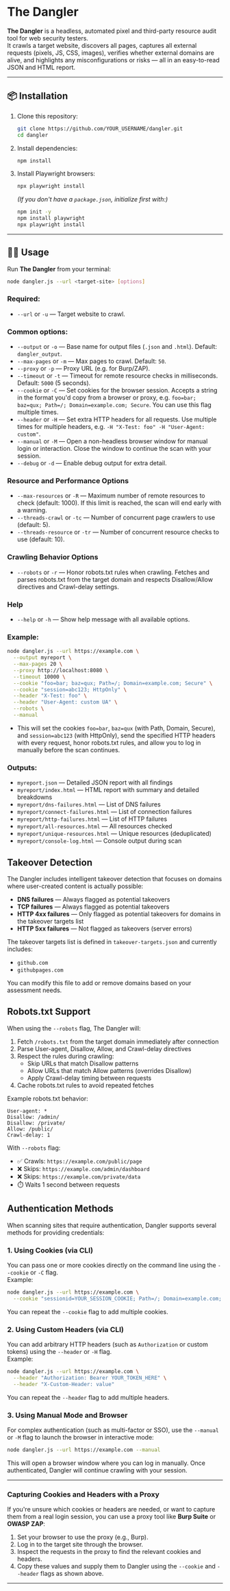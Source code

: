 # The Dangler

**The Dangler** is a headless, automated pixel and third-party resource audit tool for web security testers.  
It crawls a target website, discovers all pages, captures all external requests (pixels, JS, CSS, images), verifies whether external domains are alive, and highlights any misconfigurations or risks — all in an easy-to-read JSON and HTML report.

---

## 📦 Installation

1. Clone this repository:
   ```bash
   git clone https://github.com/YOUR_USERNAME/dangler.git
   cd dangler
   ```

2. Install dependencies:
   ```bash
   npm install
   ```

3. Install Playwright browsers:
   ```bash
   npx playwright install
   ```

   *(If you don't have a `package.json`, initialize first with:)*  
   ```bash
   npm init -y
   npm install playwright
   npx playwright install
   ```

---

## 🏃‍♂️ Usage

Run **The Dangler** from your terminal:

```bash
node dangler.js --url <target-site> [options]
```

### Required:
- `--url` or `-u` — Target website to crawl.

### Common options:
- `--output` or `-o` — Base name for output files (`.json` and `.html`). Default: `dangler_output`.
- `--max-pages` or `-m` — Max pages to crawl. Default: `50`.
- `--proxy` or `-p` — Proxy URL (e.g. for Burp/ZAP).
- `--timeout` or `-t` — Timeout for remote resource checks in milliseconds. Default: `5000` (5 seconds).
- `--cookie` or `-C` — Set cookies for the browser session. Accepts a string in the format you'd copy from a browser or proxy, e.g. `foo=bar; baz=qux; Path=/; Domain=example.com; Secure`. You can use this flag multiple times.
- `--header` or `-H` — Set extra HTTP headers for all requests. Use multiple times for multiple headers, e.g. `-H "X-Test: foo" -H "User-Agent: custom"`.
- `--manual` or `-M` — Open a non-headless browser window for manual login or interaction. Close the window to continue the scan with your session.
- `--debug` or `-d` — Enable debug output for extra detail.

### Resource and Performance Options

- `--max-resources` or `-R` — Maximum number of remote resources to check (default: 1000). If this limit is reached, the scan will end early with a warning.
- `--threads-crawl` or `-tc` — Number of concurrent page crawlers to use (default: 5).
- `--threads-resource` or `-tr` — Number of concurrent resource checks to use (default: 10).

### Crawling Behavior Options

- `--robots` or `-r` — Honor robots.txt rules when crawling. Fetches and parses robots.txt from the target domain and respects Disallow/Allow directives and Crawl-delay settings.

### Help

- `--help` or `-h` — Show help message with all available options.

### Example:
```bash
node dangler.js --url https://example.com \
  --output myreport \
  --max-pages 20 \
  --proxy http://localhost:8080 \
  --timeout 10000 \
  --cookie "foo=bar; baz=qux; Path=/; Domain=example.com; Secure" \
  --cookie "session=abc123; HttpOnly" \
  --header "X-Test: foo" \
  --header "User-Agent: custom UA" \
  --robots \
  --manual
```

- This will set the cookies `foo=bar`, `baz=qux` (with Path, Domain, Secure), and `session=abc123` (with HttpOnly), send the specified HTTP headers with every request, honor robots.txt rules, and allow you to log in manually before the scan continues.

### Outputs:
- `myreport.json` — Detailed JSON report with all findings
- `myreport/index.html` — HTML report with summary and detailed breakdowns
- `myreport/dns-failures.html` — List of DNS failures
- `myreport/connect-failures.html` — List of connection failures  
- `myreport/http-failures.html` — List of HTTP failures
- `myreport/all-resources.html` — All resources checked
- `myreport/unique-resources.html` — Unique resources (deduplicated)
- `myreport/console-log.html` — Console output during scan

## Takeover Detection

The Dangler includes intelligent takeover detection that focuses on domains where user-created content is actually possible:

- **DNS failures** — Always flagged as potential takeovers
- **TCP failures** — Always flagged as potential takeovers
- **HTTP 4xx failures** — Only flagged as potential takeovers for domains in the takeover targets list
- **HTTP 5xx failures** — Not flagged as takeovers (server errors)

The takeover targets list is defined in `takeover-targets.json` and currently includes:
- `github.com`
- `githubpages.com`

You can modify this file to add or remove domains based on your assessment needs.

## Robots.txt Support

When using the `--robots` flag, The Dangler will:

1. Fetch `/robots.txt` from the target domain immediately after connection
2. Parse User-agent, Disallow, Allow, and Crawl-delay directives
3. Respect the rules during crawling:
   - Skip URLs that match Disallow patterns
   - Allow URLs that match Allow patterns (overrides Disallow)
   - Apply Crawl-delay timing between requests
4. Cache robots.txt rules to avoid repeated fetches

Example robots.txt behavior:
```
User-agent: *
Disallow: /admin/
Disallow: /private/
Allow: /public/
Crawl-delay: 1
```

With `--robots` flag:
- ✅ Crawls: `https://example.com/public/page`
- ❌ Skips: `https://example.com/admin/dashboard`
- ❌ Skips: `https://example.com/private/data`
- ⏱️ Waits 1 second between requests

## Authentication Methods

When scanning sites that require authentication, Dangler supports several methods for providing credentials:

### 1. Using Cookies (via CLI)
You can pass one or more cookies directly on the command line using the `--cookie` or `-C` flag.  
Example:
```sh
node dangler.js --url https://example.com \
  --cookie "sessionid=YOUR_SESSION_COOKIE; Path=/; Domain=example.com; Secure"
```
You can repeat the `--cookie` flag to add multiple cookies.

### 2. Using Custom Headers (via CLI)
You can add arbitrary HTTP headers (such as `Authorization` or custom tokens) using the `--header` or `-H` flag.  
Example:
```sh
node dangler.js --url https://example.com \
  --header "Authorization: Bearer YOUR_TOKEN_HERE" \
  --header "X-Custom-Header: value"
```
You can repeat the `--header` flag to add multiple headers.

### 3. Using Manual Mode and Browser
For complex authentication (such as multi-factor or SSO), use the `--manual` or `-M` flag to launch the browser in interactive mode:
```sh
node dangler.js --url https://example.com --manual
```
This will open a browser window where you can log in manually. Once authenticated, Dangler will continue crawling with your session.

---

### Capturing Cookies and Headers with a Proxy

If you're unsure which cookies or headers are needed, or want to capture them from a real login session, you can use a proxy tool like **Burp Suite** or **OWASP ZAP**:

1. Set your browser to use the proxy (e.g., Burp).
2. Log in to the target site through the browser.
3. Inspect the requests in the proxy to find the relevant cookies and headers.
4. Copy these values and supply them to Dangler using the `--cookie` and `--header` flags as shown above.

---


